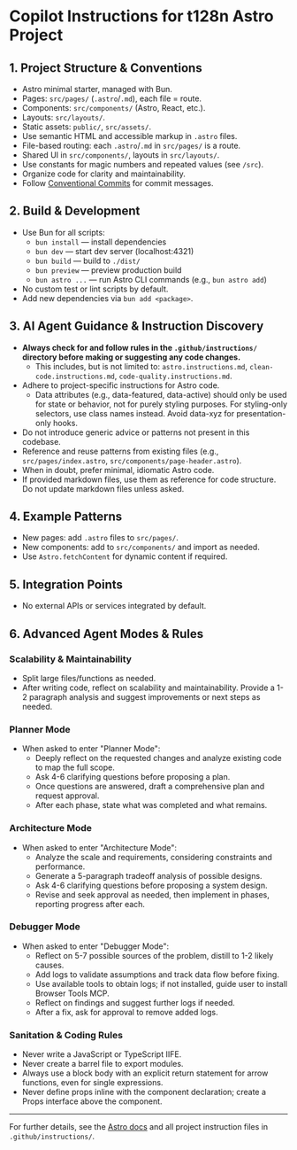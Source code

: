 
# Copilot Instructions for t128n Astro Project

## 1. Project Structure & Conventions

- Astro minimal starter, managed with Bun.
- Pages: `src/pages/` (`.astro`/`.md`), each file = route.
- Components: `src/components/` (Astro, React, etc.).
- Layouts: `src/layouts/`.
- Static assets: `public/`, `src/assets/`.
- Use semantic HTML and accessible markup in `.astro` files.
- File-based routing: each `.astro`/`.md` in `src/pages/` is a route.
- Shared UI in `src/components/`, layouts in `src/layouts/`.
- Use constants for magic numbers and repeated values (see `/src`).
- Organize code for clarity and maintainability.
- Follow [Conventional Commits](https://www.conventionalcommits.org/en/v1.0.0/) for commit messages.

## 2. Build & Development

- Use Bun for all scripts:
  - `bun install` — install dependencies
  - `bun dev` — start dev server (localhost:4321)
  - `bun build` — build to `./dist/`
  - `bun preview` — preview production build
  - `bun astro ...` — run Astro CLI commands (e.g., `bun astro add`)
- No custom test or lint scripts by default.
- Add new dependencies via `bun add <package>`.

## 3. AI Agent Guidance & Instruction Discovery

- **Always check for and follow rules in the `.github/instructions/` directory before making or suggesting any code changes.**
  - This includes, but is not limited to: `astro.instructions.md`, `clean-code.instructions.md`, `code-quality.instructions.md`.
- Adhere to project-specific instructions for Astro code.
  - Data attributes (e.g., data-featured, data-active) should only be used for state or behavior, not for purely styling purposes. For styling-only selectors, use class names instead. Avoid data-xyz for presentation-only hooks.
- Do not introduce generic advice or patterns not present in this codebase.
- Reference and reuse patterns from existing files (e.g., `src/pages/index.astro`, `src/components/page-header.astro`).
- When in doubt, prefer minimal, idiomatic Astro code.
- If provided markdown files, use them as reference for code structure. Do not update markdown files unless asked.

## 4. Example Patterns

- New pages: add `.astro` files to `src/pages/`.
- New components: add to `src/components/` and import as needed.
- Use `Astro.fetchContent` for dynamic content if required.

## 5. Integration Points

- No external APIs or services integrated by default.

## 6. Advanced Agent Modes & Rules

### Scalability & Maintainability
- Split large files/functions as needed.
- After writing code, reflect on scalability and maintainability. Provide a 1-2 paragraph analysis and suggest improvements or next steps as needed.

### Planner Mode
- When asked to enter "Planner Mode":
  - Deeply reflect on the requested changes and analyze existing code to map the full scope.
  - Ask 4-6 clarifying questions before proposing a plan.
  - Once questions are answered, draft a comprehensive plan and request approval.
  - After each phase, state what was completed and what remains.

### Architecture Mode
- When asked to enter "Architecture Mode":
  - Analyze the scale and requirements, considering constraints and performance.
  - Generate a 5-paragraph tradeoff analysis of possible designs.
  - Ask 4-6 clarifying questions before proposing a system design.
  - Revise and seek approval as needed, then implement in phases, reporting progress after each.

### Debugger Mode
- When asked to enter "Debugger Mode":
  - Reflect on 5-7 possible sources of the problem, distill to 1-2 likely causes.
  - Add logs to validate assumptions and track data flow before fixing.
  - Use available tools to obtain logs; if not installed, guide user to install Browser Tools MCP.
  - Reflect on findings and suggest further logs if needed.
  - After a fix, ask for approval to remove added logs.

### Sanitation & Coding Rules
- Never write a JavaScript or TypeScript IIFE.
- Never create a barrel file to export modules.
- Always use a block body with an explicit return statement for arrow functions, even for single expressions.
- Never define props inline with the component declaration; create a Props interface above the component.

---

For further details, see the [Astro docs](https://docs.astro.build) and all project instruction files in `.github/instructions/`.
